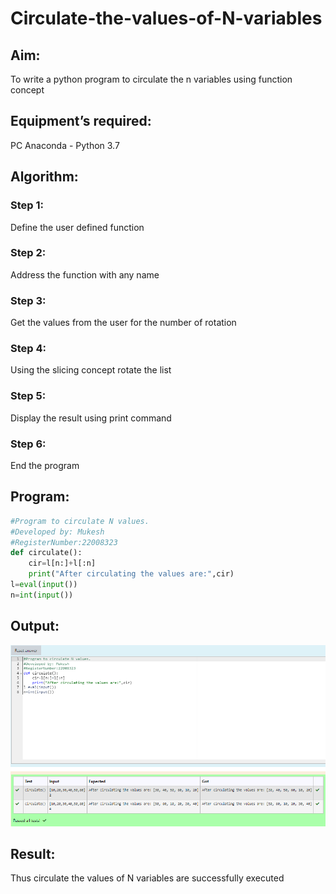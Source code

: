 # Circulate-the-values-of-N-variables
## Aim:
To write a python program to circulate the n variables using function concept
## Equipment’s required:
PC
Anaconda - Python 3.7
## Algorithm: 
### Step 1: 
Define the user defined function 
### Step 2:
Address the function with any name 
### Step 3: 
Get the values from the user for the number of rotation
### Step 4: 
Using the slicing concept rotate the list
### Step 5: 
Display the result using print command 
### Step 6:
End the program  
## Program:
``` python
#Program to circulate N values.
#Developed by: Mukesh
#RegisterNumber:22008323
def circulate():
    cir=l[n:]+l[:n]
    print("After circulating the values are:",cir)
l=eval(input())
n=int(input())
```

## Output:
![model](/circulate.png)

## Result: 
Thus circulate the values of N variables are successfully executed
